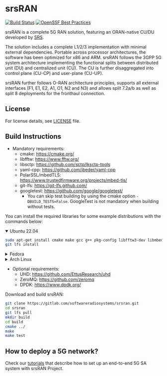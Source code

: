 srsRAN
======

[![Build Status](https://github.com/srsran/srsRAN_Project/actions/workflows/ccpp.yml/badge.svg?branch=main)](https://github.com/srsran/srsRAN_Project/actions/workflows/ccpp.yml)
[![OpenSSF Best Practices](https://www.bestpractices.dev/projects/7868/badge)](https://www.bestpractices.dev/projects/7868)

srsRAN is a complete 5G RAN solution, featuring an ORAN-native CU/DU developed by [SRS](http://www.srs.io).

The solution includes a complete L1/2/3 implementation with minimal external dependencies. Portable across processor architectures, the software has been optimized for x86 and ARM. srsRAN follows the 3GPP 5G system architecture implementing the functional splits between distributed unit (DU) and centralized unit (CU). The CU is further disaggregated into control plane (CU-CP) and user-plane (CU-UP).

srsRAN further follows O-RAN architecture principles, supports all external interfaces (F1, E1, E2, A1, O1, N2 and N3) and allows split 7.2a/b as well as split 8 deployments for the fronthaul connection.

License
-------

For license details, see [LICENSE](LICENSE) file.

Build Instructions
------------------

* Mandatory requirements:
  * cmake:               <https://cmake.org/>
  * libfftw:             <https://www.fftw.org/>
  * libsctp:             <https://github.com/sctp/lksctp-tools>
  * yaml-cpp:            <https://github.com/jbeder/yaml-cpp>
  * PolarSSL/mbedTLS:    <https://www.trustedfirmware.org/projects/mbed-tls/>
  * git-lfs:             <https://git-lfs.github.com/>
  * googletest:          <https://github.com/google/googletest/>
    * You can skip test building by using the cmake option `-DBUILD_TESTS=False`. GoogleTest is not mandatory when building without tests.

You can install the required libraries for some example distributions with the commands below:

<details open>
<summary>Ubuntu 22.04</summary>


```bash
sudo apt-get install cmake make gcc g++ pkg-config libfftw3-dev libmbedtls-dev libsctp-dev libyaml-cpp-dev libgtest-dev git-lfs
git lfs install
```
</details>
<details>
<summary>Fedora</summary>


```bash
sudo yum install cmake make gcc gcc-c++ pkgconf fftw-devel lksctp-tools-devel yaml-cpp-devel mbedtls-devel gtest-devel git-lfs
git lfs install
```
</details>
<details>
<summary>Arch Linux</summary>


```bash
sudo pacman -S cmake make base-devel fftw mbedtls yaml-cpp lksctp-tools gtest git-lfs pkgconf
git lfs install
```
</details>

* Optional requirements:
  * UHD:                 <https://github.com/EttusResearch/uhd>
  * ZeroMQ:              <https://github.com/zeromq>
  * DPDK:                <https://www.dpdk.org/>

Download and build srsRAN:

```bash
git clone https://gitlab.com/softwareradiosystems/srsran.git
cd srsran
git lfs pull
mkdir build
cd build
cmake ../
make
make test
```

How to deploy a 5G network?
----------------------------------------------

Check our [tutorials](https://docs.srsran.com/projects/project/en/latest/tutorials/source/index.html) that describe how to set up an end-to-end 5G SA system with srsRAN Project.